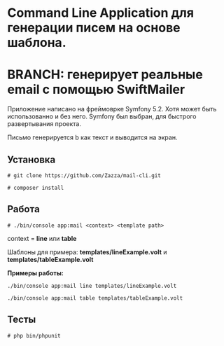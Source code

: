 # Command Line Application для генерации писем на основе шаблона.
# BRANCH: генерирует реальные email с помощью SwiftMailer
Приложение написано на фреймоврке Symfony 5.2. Хотя может быть использованно и без него. 
Symfony был выбран, для быстрого развертывания проекта.

Письмо генерируется b как текст и выводится на экран.

## Установка
 
`# git clone https://github.com/Zazza/mail-cli.git`

`# composer install`

## Работа

`# ./bin/console app:mail <context> <template path>`

context = **line** или **table**

Шаблоны для примера: **templates/lineExample.volt** и **templates/tableExample.volt**

**Примеры работы:**

`./bin/console app:mail line templates/lineExample.volt`

`./bin/console app:mail table templates/tableExample.volt`

## Тесты
`# php bin/phpunit`
